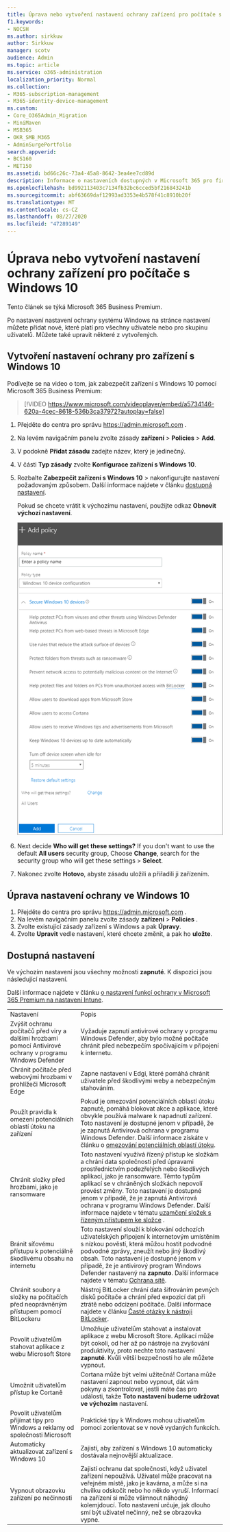 ```yaml
---
title: Úprava nebo vytvoření nastavení ochrany zařízení pro počítače s Windows 10
f1.keywords:
- NOCSH
ms.author: sirkkuw
author: Sirkkuw
manager: scotv
audience: Admin
ms.topic: article
ms.service: o365-administration
localization_priority: Normal
ms.collection:
- M365-subscription-management
- M365-identity-device-management
ms.custom:
- Core_O365Admin_Migration
- MiniMaven
- MSB365
- OKR_SMB_M365
- AdminSurgePortfolio
search.appverid:
- BCS160
- MET150
ms.assetid: bd66c26c-73a4-45a8-8642-3ea4ee7cd89d
description: Informace o nastaveních dostupných v Microsoft 365 pro firmy pro zabezpečení zařízení s Windows 10.
ms.openlocfilehash: bd992113403c7134fb32bc6cced5bf216843241b
ms.sourcegitcommit: abf63669daf12993ad3353e4b578f41c8910b20f
ms.translationtype: MT
ms.contentlocale: cs-CZ
ms.lasthandoff: 08/27/2020
ms.locfileid: "47289149"
---
```

# <a name="edit-or-create-device-protection-settings-for-windows-10-pcs"></a>Úprava nebo vytvoření nastavení ochrany zařízení pro počítače s Windows 10

Tento článek se týká Microsoft 365 Business Premium.

Po nastavení nastavení ochrany systému Windows na stránce nastavení můžete přidat nové, které platí pro všechny uživatele nebo pro skupinu uživatelů. Můžete také upravit některé z vytvořených.

## <a name="create-protection-settings-for-windows-10-devices"></a>Vytvoření nastavení ochrany pro zařízení s Windows 10

Podívejte se na video o tom, jak zabezpečit zařízení s Windows 10 pomocí Microsoft 365 Business Premium:
  
> [!VIDEO https://www.microsoft.com/videoplayer/embed/a5734146-620a-4cec-8618-536b3ca37972?autoplay=false]
  
1. Přejděte do centra pro správu <a href="https://go.microsoft.com/fwlink/p/?linkid=837890" target="_blank">https://admin.microsoft.com</a> . 
2. Na levém navigačním panelu zvolte zásady **zařízení** \> **Policies** \> **Add**.
3. V podokně **Přidat zásadu** zadejte název, který je jedinečný. 
4. V části **Typ zásady** zvolte **Konfigurace zařízení s Windows 10**.
5. Rozbalte **Zabezpečit zařízení s Windows 10** \> nakonfigurujte nastavení požadovaným způsobem. Další informace najdete v článku [dostupná nastavení](#available-settings). 
    
    Pokud se chcete vrátit k výchozímu nastavení, použijte odkaz **Obnovit výchozí nastavení**. 
    
    ![Add policy pane with Windows 10 Device configuration selected](../media/fa9e2dc2-7eae-4c96-af34-765a1f641ecf.png)
  
6. Next decide **Who will get these settings?** If you don't want to use the default **All users** security group, Choose **Change**, search for the security group who will get these settings \> **Select**.
7. Nakonec zvolte **Hotovo**, abyste zásadu uložili a přiřadili ji zařízením. 

## <a name="edit-windows-10-protection-settings"></a>Úprava nastavení ochrany ve Windows 10
 
1. Přejděte do centra pro správu <a href="https://go.microsoft.com/fwlink/p/?linkid=837890" target="_blank">https://admin.microsoft.com</a> .     
2. Na levém navigačním panelu zvolte zásady **zařízení** \> **Policies** .
1. Zvolte existující zásady zařízení s Windows a pak **Úpravy**.
1. Zvolte **Upravit** vedle nastavení, které chcete změnit, a pak ho **uložte**.

## <a name="available-settings"></a>Dostupná nastavení

Ve výchozím nastavení jsou všechny možnosti **zapnuté**. K dispozici jsou následující nastavení.
  
Další informace najdete v článku [o nastavení funkcí ochrany v Microsoft 365 Premium na nastavení Intune](map-protection-features-to-intune-settings.md). 
  
|||
|:-----|:-----|
|Nastavení  <br/> |Popis  <br/> |
|Zvýšit ochranu počítačů před viry a dalšími hrozbami pomocí Antivirové ochrany v programu Windows Defender  <br/> |Vyžaduje zapnutí antivirové ochrany v programu Windows Defender, aby bylo možné počítače chránit před nebezpečím spočívajícím v připojení k internetu.  <br/> |
|Chránit počítače před webovými hrozbami v prohlížeči Microsoft Edge  <br/> |Zapne nastavení v Edgi, které pomáhá chránit uživatele před škodlivými weby a nebezpečným stahováním.  <br/> |
|Použít pravidla k omezení potenciálních oblastí útoku na zařízení  <br/> |Pokud je omezování potenciálních oblastí útoku zapnuté, pomáhá blokovat akce a aplikace, které obvykle používá malware k napadnutí zařízení. Toto nastavení je dostupné jenom v případě, že je zapnutá Antivirová ochrana v programu Windows Defender. Další informace získáte v článku o [omezování potenciálních oblastí útoku](https://docs.microsoft.com/windows/security/threat-protection/microsoft-defender-atp/exploit-protection).  <br/> |
|Chránit složky před hrozbami, jako je ransomware  <br/> |Toto nastavení využívá řízený přístup ke složkám a chrání data společnosti před úpravami prostřednictvím podezřelých nebo škodlivých aplikací, jako je ransomware. Těmto typům aplikací se v chráněných složkách nepovolí provést změny. Toto nastavení je dostupné jenom v případě, že je zapnutá Antivirová ochrana v programu Windows Defender. Další informace najdete v tématu [uzamčení složek s řízeným přístupem ke složce](https://docs.microsoft.com/mem/configmgr/protect/deploy-use/create-deploy-exploit-guard-policy#bkmk_CFA) .  <br/> |
|Bránit síťovému přístupu k potenciálně škodlivému obsahu na internetu  <br/> |Toto nastavení slouží k blokování odchozích uživatelských připojení k internetovým umístěním s nízkou pověstí, která můžou hostit podvodné podvodné zprávy, zneužít nebo jiný škodlivý obsah. Toto nastavení je dostupné jenom v případě, že je antivirový program Windows Defender nastavený na **zapnuto**. Další informace najdete v tématu [Ochrana sítě](https://docs.microsoft.com/windows/security/threat-protection/windows-defender-antivirus/configure-real-time-protection-windows-defender-antivirus).  <br/> |
|Chránit soubory a složky na počítačích před neoprávněným přístupem pomocí BitLockeru  <br/> |Nástroj BitLocker chrání data šifrováním pevných disků počítače a chrání před expozicí dat při ztrátě nebo odcizení počítače. Další informace najdete v článku [Časté otázky k nástroji BitLocker](https://go.microsoft.com/fwlink/?linkid=871000).  <br/> |
|Povolit uživatelům stahovat aplikace z webu Microsoft Store  <br/> |Umožňuje uživatelům stahovat a instalovat aplikace z webu Microsoft Store. Aplikací může být cokoli, od her až po nástroje na zvyšování produktivity, proto nechte toto nastavení **zapnuté**. Kvůli větší bezpečnosti ho ale můžete vypnout.  <br/> |
|Umožnit uživatelům přístup ke Cortaně  <br/> |Cortana může být velmi užitečná! Cortana může nastavení zapnout nebo vypnout, dát vám pokyny a zkontrolovat, jestli máte čas pro události, takže **Toto nastavení budeme udržovat ve výchozím** nastavení.  <br/> |
|Povolit uživatelům přijímat tipy pro Windows a reklamy od společnosti Microsoft  <br/> |Praktické tipy k Windows mohou uživatelům pomoci zorientovat se v nově vydaných funkcích.  <br/> |
|Automaticky aktualizovat zařízení s Windows 10  <br/> |Zajistí, aby zařízení s Windows 10 automaticky dostávala nejnovější aktualizace.  <br/> |
|Vypnout obrazovku zařízení po nečinnosti  <br/> |Zajistí ochranu dat společnosti, když uživatel zařízení nepoužívá. Uživatel může pracovat na veřejném místě, jako je kavárna, a může si na chvilku odskočit nebo ho někdo vyruší. Informací na zařízení si může všimnout náhodný kolemjdoucí. Toto nastavení určuje, jak dlouho smí být uživatel nečinný, než se obrazovka vypne.  <br/> |
